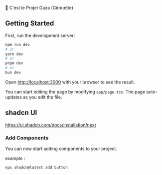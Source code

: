 🍉 C'est le Projet Gaza (Girouette)

## Getting Started

First, run the development server:

```bash
npm run dev
# or
yarn dev
# or
pnpm dev
# or
bun dev
```

Open [http://localhost:3000](http://localhost:3000) with your browser to see the result.

You can start editing the page by modifying `app/page.tsx`. The page auto-updates as you edit the file.

## shadcn UI

https://ui.shadcn.com/docs/installation/next

### Add Components
You can now start adding components to your project.

example :
```bash
npx shadcn@latest add button
```